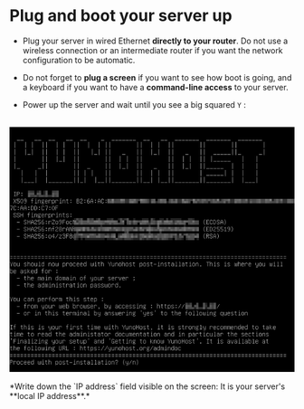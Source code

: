 # Plug and boot your server up

* Plug your server in wired Ethernet **directly to your router**. Do not use a wireless connection or  an intermediate router if you want the network configuration to be automatic.

* Do not forget to **plug a screen** if you want to see how boot is going, and a keyboard if you want to have a **command-line access** to your server.

* Power up the server and wait until you see a big squared `Y` :

<br>

<div class="text-center"><img src="/images/boot_screen.png">

<p markdown="1">
*Write down the `IP address` field visible on the screen: It is your server's **local IP address**.*
</p>

</div>